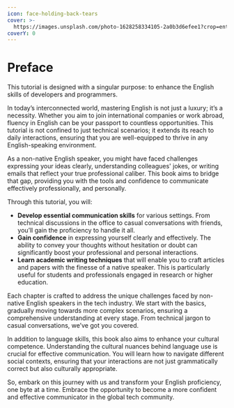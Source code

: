 ```yaml
---
icon: face-holding-back-tears
cover: >-
  https://images.unsplash.com/photo-1628258334105-2a0b3d6efee1?crop=entropy&cs=srgb&fm=jpg&ixid=M3wxOTcwMjR8MHwxfHNlYXJjaHwxfHxwcm9ncmFtbWVyfGVufDB8fHx8MTczMDY3MzcyMHww&ixlib=rb-4.0.3&q=85
coverY: 0
---
```


# Preface

This tutorial is designed with a singular purpose: to enhance the English skills of developers and programmers.

In today’s interconnected world, mastering English is not just a luxury; it’s a necessity. Whether you aim to join international companies or work abroad, fluency in English can be your passport to countless opportunities. This tutorial is not confined to just technical scenarios; it extends its reach to daily interactions, ensuring that you are well-equipped to thrive in any English-speaking environment.

As a non-native English speaker, you might have faced challenges expressing your ideas clearly, understanding colleagues' jokes, or writing emails that reflect your true professional caliber. This book aims to bridge that gap, providing you with the tools and confidence to communicate effectively professionally, and personally.

Through this tutorial, you will:

* **Develop essential communication skills** for various settings. From technical discussions in the office to casual conversations with friends, you’ll gain the proficiency to handle it all.
* **Gain confidence** in expressing yourself clearly and effectively. The ability to convey your thoughts without hesitation or doubt can significantly boost your professional and personal interactions.
* **Learn academic writing techniques** that will enable you to craft articles and papers with the finesse of a native speaker. This is particularly useful for students and professionals engaged in research or higher education.

Each chapter is crafted to address the unique challenges faced by non-native English speakers in the tech industry. We start with the basics, gradually moving towards more complex scenarios, ensuring a comprehensive understanding at every stage. From technical jargon to casual conversations, we’ve got you covered.

In addition to language skills, this book also aims to enhance your cultural competence. Understanding the cultural nuances behind language use is crucial for effective communication. You will learn how to navigate different social contexts, ensuring that your interactions are not just grammatically correct but also culturally appropriate.

So, embark on this journey with us and transform your English proficiency, one byte at a time. Embrace the opportunity to become a more confident and effective communicator in the global tech community.
